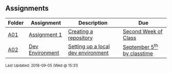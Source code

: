## Assignments
| Folder | Assignment | Description | Due|
 | ------------|------------|------------|------------|
 | [A01](https://github.com/rugbyprof/4443-Mobile-Apps/tree/master/Assignments/A01) | [ Assignment 1 ](https://github.com/rugbyprof/4443-Mobile-Apps/tree/master/Assignments/A01) | [ Creating a repository](https://github.com/rugbyprof/4443-Mobile-Apps/tree/master/Assignments/A01) | [Second Week of Class](https://github.com/rugbyprof/4443-Mobile-Apps/tree/master/Assignments/A01) |
 | [A02](https://github.com/rugbyprof/4443-Mobile-Apps/tree/master/Assignments/A02) | [ Dev Environment ](https://github.com/rugbyprof/4443-Mobile-Apps/tree/master/Assignments/A02) | [ Setting up a local dev environment](https://github.com/rugbyprof/4443-Mobile-Apps/tree/master/Assignments/A02) | [September 5<sup>th</sup> by classtime](https://github.com/rugbyprof/4443-Mobile-Apps/tree/master/Assignments/A02) |

<sup>Last Updated: 2018-09-05 (Wed @ 15:31)</sup>
